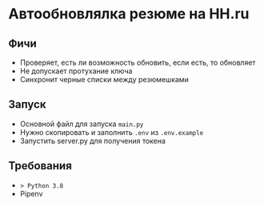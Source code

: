 # Автообновлялка резюме на HH.ru
## Фичи
* Проверяет, есть ли возможность обновить, если есть, то обновляет
* Не допускает протухание ключа
* Синхронит черные списки между резюмешками
## Запуск
* Основной файл для запуска `main.py`
* Нужно скопировать и заполнить `.env` из `.env.example`
* Запустить server.py для получения токена
## Требования
* `> Python 3.8`
* Pipenv

